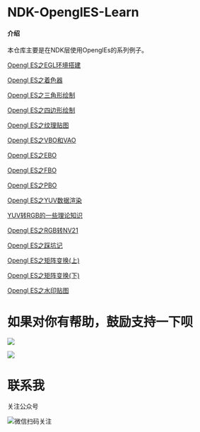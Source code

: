 # NDK-OpenglES-Learn

#### 介绍
本仓库主要是在NDK层使用OpenglEs的系列例子。

[Opengl ES之EGL环境搭建](https://mp.weixin.qq.com/s/5QBYGxdmQbXhWo6iqGbHbw)  

[Opengl ES之着色器](https://mp.weixin.qq.com/s/l8cC02BuL-GJshGMTHy_HQ)  

[Opengl ES之三角形绘制](https://mp.weixin.qq.com/s/vRiKvtrMkt-S1ShHegvW1A)  

[Opengl ES之四边形绘制](https://mp.weixin.qq.com/s/x2u6F1weIeOpPDPq48GbRA)  

[Opengl ES之纹理贴图](https://mp.weixin.qq.com/s/jHcR4zzUa4uDw4DV7JlwRQ)  

[Opengl ES之VBO和VAO](https://mp.weixin.qq.com/s/DTLgelOISImvd7CxJRkS9A)  

[Opengl ES之EBO](https://mp.weixin.qq.com/s/KM0GEUYA8cwsf5ePXrO8kA)  

[Opengl ES之FBO](https://mp.weixin.qq.com/s/aEcr09LBaALcJlDnAmaCuw)  

[Opengl ES之PBO](https://mp.weixin.qq.com/s/nHo3yXWdxwijvyLYXvTa7Q)  

[Opengl ES之YUV数据渲染](https://mp.weixin.qq.com/s/mrPgqOYYElR2A-fLdZ2JFQ)  

[YUV转RGB的一些理论知识](https://mp.weixin.qq.com/s/YXNvaqJnc1ajtIuspwIB8A)  

[Opengl ES之RGB转NV21](https://mp.weixin.qq.com/s/QB7jBW8dbtrbZYIgfk8eqQ)   

[Opengl ES之踩坑记](https://mp.weixin.qq.com/s/dILfN8FuoEXJOk0UGqtzYw)  

[Opengl ES之矩阵变换(上)](https://mp.weixin.qq.com/s/Z5V7W6bwbamCYMfmFvB2LA)

[Opengl ES之矩阵变换(下)](https://mp.weixin.qq.com/s/e49kHBlhmpDNtOYG46KJgA)

[Opengl ES之水印贴图](https://mp.weixin.qq.com/s/yGRmVMy7mvnj40Zh2WqaeQ)

# 如果对你有帮助，鼓励支持一下呗

![](https://flyer-blog.oss-cn-shenzhen.aliyuncs.com/%E5%BE%AE%E4%BF%A1%E6%94%B6%E6%AC%BE.jpeg)

![](https://flyer-blog.oss-cn-shenzhen.aliyuncs.com/%E6%94%AF%E4%BB%98%E5%AE%9D%E6%94%B6%E6%AC%BE.jpeg)

# 联系我
关注公众号

![微信扫码关注](https://flyer-blog.oss-cn-shenzhen.aliyuncs.com/weixin.jpg)


